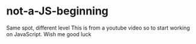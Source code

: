 # not-a-JS-beginning
Same spot, different level
This is from a youtube video so to start working on JavaScript. Wish me good luck
